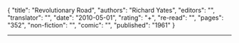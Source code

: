 {
"title": "Revolutionary Road",
"authors": "Richard Yates",
"editors": "",
"translator": "",
"date": "2010-05-01",
"rating": "+",
"re-read": "",
"pages": "352",
"non-fiction": "",
"comic": "",
"published": "1961"
}

---
